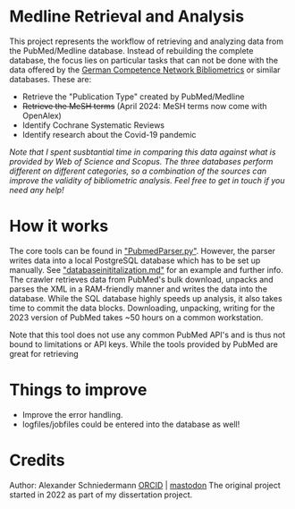 # Medline Retrieval and Analysis

This project represents the workflow of retrieving and analyzing data from the PubMed/Medline database. Instead of rebuilding the complete database, the focus lies on particular tasks that can not be done with the data offered by the [German Competence Network Bibliometrics](www.bibliometrie.info) or similar databases. These are:
- Retrieve the "Publication Type" created by PubMed/Medline
- ~~Retrieve the MeSH terms~~ (April 2024: MeSH terms now come with OpenAlex)
- Identify Cochrane Systematic Reviews
- Identify research about the Covid-19 pandemic

*Note that I spent susbtantial time in comparing this data against what is provided by Web of Science and Scopus. The three databases perform different on different categories, so a combination of the sources can improve the validity of bibliometric analysis. Feel free to get in touch if you need any help!* 

# How it works
The core tools can be found in ["PubmedParser.py"](./PubmedParser.py.md). However, the parser writes data into a local PostgreSQL database which has to be set up manually. See ["databaseinititalization.md"](./databaseinititalization.md) for an example and further info. The crawler retrieves data from PubMed's bulk download, unpacks and parses the XML in a RAM-friendly manner and writes the data into the database. While the SQL database highly speeds up analysis, it also takes time to commit the data blocks. Downloading, unpacking, writing for the 2023 version of PubMed takes ~50 hours on a common workstation.

Note that this tool does not use any common PubMed API's and is thus not bound to limitations or API keys. While the tools provided by PubMed are great for retrieving 


# Things to improve
- Improve the error handling. 
- logfiles/jobfiles could be entered into the database as well!


# Credits
Author: Alexander Schniedermann
[ORCID](https://orcid.org/0000-0003-2132-7419) | [mastodon](https://fediscience.org/@Aschniedermann)
The original project started in 2022 as part of my dissertation project.
